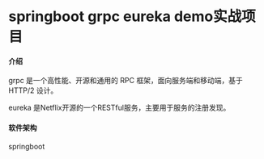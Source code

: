 # springboot grpc eureka demo实战项目

#### 介绍
grpc 是一个高性能、开源和通用的 RPC 框架，面向服务端和移动端，基于 HTTP/2 设计。

eureka 是Netflix开源的一个RESTful服务，主要用于服务的注册发现。

#### 软件架构
springboot